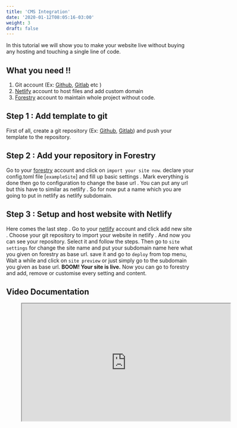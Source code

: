 ```yaml
---
title: 'CMS Integration'
date: '2020-01-12T08:05:16-03:00'
weight: 3
draft: false
---
```

In this tutorial we will show you to make your website live without buying any hosting and touching a single line of code.

What you need !!
----------------

1. Git account (Ex: [Github](https://github.com/), [Gitlab](https://gitlab.com/) etc )
2. [Netlify](https://bit.ly/netlify-account) account to host files and add custom domain
3. [Forestry](https://bit.ly/forestry-account) account to maintain whole project without code.

Step 1 : Add template to git
----------------------------

First of all, create a git repository (Ex: [Github](https://github.com/), [Gitlab](https://gitlab.com/)) and push your template to the repository.

Step 2 : Add your repository in Forestry
----------------------------------------

Go to your [forestry](https://bit.ly/forestry-account) account and click on `import your site now`. declare your config.toml file \[`exampleSite`\] and fill up basic settings . Mark everything is done then go to configuration to change the base url . You can put any url but this have to similar as netlify . So for now put a name which you are going to put in netlify as netlify subdomain.

Step 3 : Setup and host website with Netlify
--------------------------------------------

Here comes the last step . Go to your [netlify](https://bit.ly/netlify-account) account and click add new site . Choose your git repository to import your website in netlify . And now you can see your repository. Select it and follow the steps. Then go to `site settings` for change the site name and put your subdomain name here what you given on forestry as base url. save it and go to `deploy` from top menu, Wait a while and click on `site preview` or just simply go to the subdomain you given as base url. **BOOM! Your site is live.** Now you can go to forestry and add, remove or customise every setting and content.

Video Documentation
-------------------

<figure><iframe allowfullscreen="" height="315" src="https://www.youtube.com/embed/ResipmZmpDU" width="560"></iframe></figure>